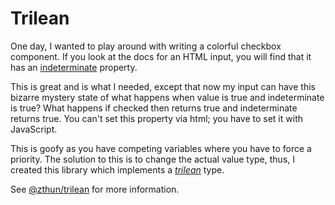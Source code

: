 # Trilean

One day, I wanted to play around with writing a colorful checkbox component. If you look at the docs for an HTML input,
you will find that it has an [indeterminate](https://www.w3schools.com/jsref/prop_checkbox_indeterminate.asp) property.

This is great and is what I needed, except that now my input can have this bizarre mystery state of what happens when
value is true and indeterminate is true? What happens if checked then returns true and indeterminate returns true. You
can't set this property via html; you have to set it with JavaScript.

This is goofy as you have competing variables where you have to force a priority. The solution to this is to change the
actual value type, thus, I created this library which implements a
[_trilean_](https://en.wikipedia.org/wiki/Three-valued_logic) type.

See [@zthun/trilean](./packages/trilean/README.md) for more information.
